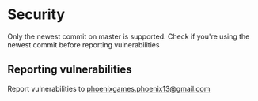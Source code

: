 # Security

Only the newest commit on master is supported. Check if you're using the newest commit before reporting vulnerabilities

## Reporting vulnerabilities

Report vulnerabilities to [phoenixgames.phoenix13@gmail.com](mail-to:phoenixgames.phoenix13@gmail.com)